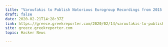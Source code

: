```yaml
---
title: "Varoufakis to Publish Notorious Eurogroup Recordings from 2015 Meetings"
draft: false
date: 2020-02-21T14:28:37Z
link: https://greece.greekreporter.com/2020/02/14/varoufakis-to-publish-notorious-eurogroup-recordings-from-turbulent-2015-meetings/?utm_medium=RSS&utm_source=hune
site: greece.greekreporter.com
topic: Hacker News  

---
```

